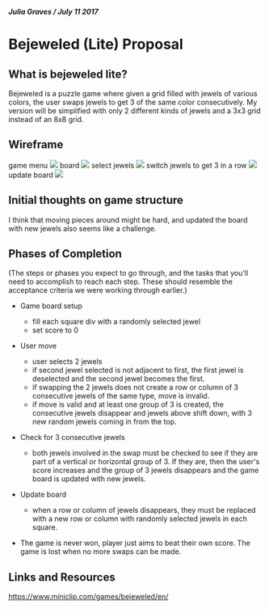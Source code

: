 ***Julia Graves / July 11 2017***

# Bejeweled (Lite) Proposal

## What is bejeweled lite?

Bejeweled is a puzzle game where given a grid filled with jewels of various colors, the user swaps jewels to get 3 of the same color consecutively. My version will be simplified with only 2 different kinds of jewels and a 3x3 grid instead of an 8x8 grid.


## Wireframe
game menu
<img src="https://git.generalassemb.ly/jgraves/LECTURE_U01_D10_Wireframing-Planning/blob/master/wireframes/menu.png?raw=true"/>
board
<img src="https://git.generalassemb.ly/jgraves/LECTURE_U01_D10_Wireframing-Planning/blob/master/wireframes/board.png?raw=true"/>
select jewels
<img src="https://git.generalassemb.ly/jgraves/LECTURE_U01_D10_Wireframing-Planning/blob/master/wireframes/select.png?raw=true"/>
switch jewels to get 3 in a row
<img src="https://git.generalassemb.ly/jgraves/LECTURE_U01_D10_Wireframing-Planning/blob/master/wireframes/switch%20to%20get%203%20in%20a%20row.png?raw=true"/>
update board
<img src="https://git.generalassemb.ly/jgraves/LECTURE_U01_D10_Wireframing-Planning/blob/master/wireframes/update%20with%20new%20row.png?raw=true"/>


## Initial thoughts on game structure

I think that moving pieces around might be hard, and updated the board with new jewels also seems like a challenge.

## Phases of Completion

(The steps or phases you expect to go through, and the tasks that you'll need to accomplish to reach each step. These should resemble the acceptance criteria we were working through earlier.)

- Game board setup
    - fill each square div with a randomly selected jewel
    - set score to 0
    
- User move
    - user selects 2 jewels
    - if second jewel selected is not adjacent to first, the first jewel is deselected and the second jewel becomes the first. 
    - if swapping the 2 jewels does not create a row or column of 3 consecutive jewels of the same type, move is invalid.
    - if move is valid and at least one group of 3 is created, the consecutive jewels disappear and jewels above shift down,         with 3 new random jewels coming in from the top.
    
- Check for 3 consecutive jewels 
    - both jewels involved in the swap must be checked to see if they are part of a vertical or horizontal group of 3. If they        are, then the user's score increases and the group of 3 jewels disappears and the game board is updated with new             jewels.
    
- Update board 
    - when a row or column of jewels disappears, they must be replaced with a new row or column with randomly selected jewels       in each square.
 
 - The game is never won, player just aims to beat their own score. The game is lost when no more swaps can be made.
    
    
## Links and Resources

https://www.miniclip.com/games/bejeweled/en/
